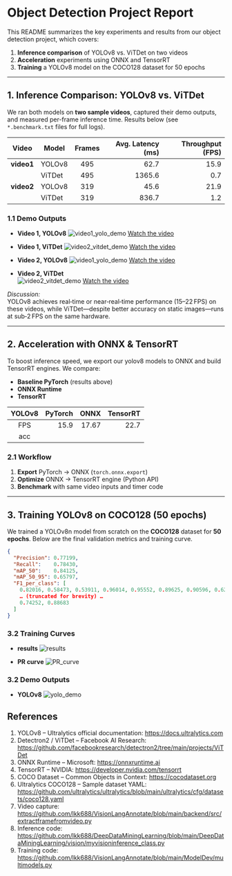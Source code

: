 # Object Detection Project Report

This README summarizes the key experiments and results from our object detection project, which covers:

1. **Inference comparison** of YOLOv8 vs. ViTDet on two videos  
2. **Acceleration** experiments using ONNX and TensorRT  
3. **Training** a YOLOv8 model on the COCO128 dataset for 50 epochs  

---

## 1. Inference Comparison: YOLOv8 vs. ViTDet

We ran both models on **two sample videos**, captured their demo outputs, and measured per-frame inference time. Results below (see `*.benchmark.txt` files for full logs).

| Video     | Model   | Frames | Avg. Latency (ms) | Throughput (FPS) |
|-----------|---------|:------:|-------------------:|-----------------:|
| **video1** | YOLOv8  | 495    | 62.7              | 15.9             |
|            | ViTDet  | 495    | 1365.6            | 0.7              |
| **video2** | YOLOv8  | 319    | 45.6              | 21.9             |
|            | ViTDet  | 319    | 836.7             | 1.2              |

### 1.1 Demo Outputs

- **Video 1, YOLOv8**
  ![video1_yolo_demo](output/video_inference/video1_yolo_result_frame100.png)
  [Watch the video](output/video_inference/video1_yolo_result.mp4)

- **Video 1, ViTDet**
  ![video2_vitdet_demo](output/video_inference/video1_vitdet_result_frame100.png)
  [Watch the video](output/video_inference/video1_vitdet_demo.mp4)

- **Video 2, YOLOv8**
  ![video1_yolo_demo](output/video_inference/video2_yolo_result_frame100.png)
  [Watch the video](output/video_inference/video2_yolo_result.mp4)

- **Video 2, ViTDet**  
  ![video2_vitdet_demo](output/video_inference/video2_vitdet_result_frame100.png)
  [Watch the video](output/video_inference/video2_vitdet_demo.mp4)

*Discussion:*  
YOLOv8 achieves real‑time or near‑real‑time performance (15–22 FPS) on these videos, while ViTDet—despite better accuracy on static images—runs at sub‑2 FPS on the same hardware.  

---

## 2. Acceleration with ONNX & TensorRT

To boost inference speed, we export our yolov8 models to ONNX and build TensorRT engines. We compare:

- **Baseline PyTorch** (results above)  
- **ONNX Runtime**  
- **TensorRT**  

| YOLOv8 |     PyTorch |     ONNX |     TensorRT |
|:------:|------------:|---------:|-------------:|
|  FPS   |        15.9 |     17.67 |         22.7 |
|  acc   |             |          |              |

### 2.1 Workflow

1. **Export** PyTorch → ONNX (`torch.onnx.export`)  
2. **Optimize** ONNX → TensorRT engine (Python API)  
3. **Benchmark** with same video inputs and timer code  
<!--
### 2.2 Results & Plots

- **ONNX vs. PyTorch Demo (YOLOv8)**  
  ![onnx_yolo_demo](output/onnx_yolo_demo.png)

- **TensorRT vs. PyTorch Demo (YOLOv8)**  
  ![tensorrt_yolo_demo](output/tensorrt_yolo_demo.png)

- **Performance Comparison Plot**  
  ![acceleration_bars](output/acceleration_comparison.png)

*Discussion:*  
**
-->
---

## 3. Training YOLOv8 on COCO128 (50 epochs)

We trained a YOLOv8n model from scratch on the **COCO128** dataset for **50 epochs**. Below are the final validation metrics and training curve.

```json
{
  "Precision": 0.77199,
  "Recall":    0.78430,
  "mAP_50":    0.84125,
  "mAP_50_95": 0.65797,
  "F1_per_class": [
    0.82016, 0.58473, 0.53911, 0.96014, 0.95552, 0.89625, 0.90596, 0.62609,
    … (truncated for brevity) …
    0.74252, 0.88683
  ]
}
```
### 3.2 Training Curves
- **results**
  ![results](runs/yolov8n-training/results.png)

- **PR curve**
  ![PR_curve](runs/yolov8n-training/PR_curve.png)

### 3.2 Demo Outputs

- **YOLOv8**
  ![yolo_demo](runs/yolov8n-training/val_batch2_pred.jpg)


## References
1. YOLOv8 – Ultralytics official documentation: https://docs.ultralytics.com
2. Detectron2 / ViTDet – Facebook AI Research: https://github.com/facebookresearch/detectron2/tree/main/projects/ViTDet
3. ONNX Runtime – Microsoft: https://onnxruntime.ai
4. TensorRT – NVIDIA: https://developer.nvidia.com/tensorrt
5. COCO Dataset – Common Objects in Context: https://cocodataset.org
6. Ultralytics COCO128 – Sample dataset YAML: https://github.com/ultralytics/ultralytics/blob/main/ultralytics/cfg/datasets/coco128.yaml
7. Video capture: https://github.com/lkk688/VisionLangAnnotate/blob/main/backend/src/extractframefromvideo.py
8. Inference code:  https://github.com/lkk688/DeepDataMiningLearning/blob/main/DeepDataMiningLearning/vision/myvisioninference_class.py
9. Training code: https://github.com/lkk688/VisionLangAnnotate/blob/main/ModelDev/multimodels.py